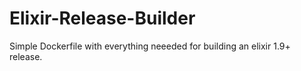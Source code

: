 # Elixir-Release-Builder

Simple Dockerfile with everything neeeded for building an elixir 1.9+ release.
